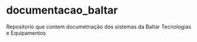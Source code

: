 # documentacao_baltar
Repositorio que contem documetnação dos sistemas da Baltar Tecnologias e Equipamentos
